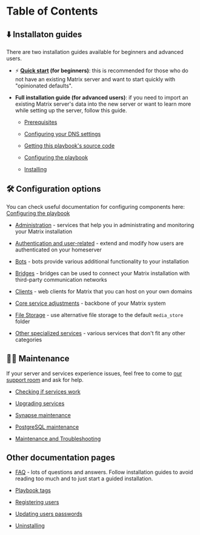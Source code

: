 # Table of Contents

## ⬇️ Installaton guides <!-- NOTE: the 🚀 emoji is used by "Getting started" on README.md -->

There are two installation guides available for beginners and advanced users.

- ⚡ **[Quick start](quick-start.md) (for beginners)**: this is recommended for those who do not have an existing Matrix server and want to start quickly with "opinionated defaults".

- **Full installation guide (for advanced users)**: if you need to import an existing Matrix server's data into the new server or want to learn more while setting up the server, follow this guide.

    - [Prerequisites](prerequisites.md)

    - [Configuring your DNS settings](configuring-dns.md)

    - [Getting this playbook's source code](getting-the-playbook.md)

    - [Configuring the playbook](configuring-playbook.md)

    - [Installing](installing.md)

## 🛠️ Configuration options

<!--
NOTE:
- Avoid putting the same anchor links as configuring-playbook.md lists under the "configuration options" section. Note that most of them are linked to "configure-playbook-*.md" and their titles start with "Setting up" (e.g. "Setting up Hydrogen").
-->

You can check useful documentation for configuring components here: [Configuring the playbook](configuring-playbook.md)

- [Administration](configuring-playbook.md#administration) -  services that help you in administrating and monitoring your Matrix installation

- [Authentication and user-related](configuring-playbook.md#authentication-and-user-related) - extend and modify how users are authenticated on your homeserver

- [Bots](configuring-playbook.md#bots) - bots provide various additional functionality to your installation

- [Bridges](configuring-playbook.md#bridging-other-networks) - bridges can be used to connect your Matrix installation with third-party communication networks

- [Clients](configuring-playbook.md#clients) - web clients for Matrix that you can host on your own domains

- [Core service adjustments](configuring-playbook.md#core-service-adjustments) - backbone of your Matrix system

- [File Storage](configuring-playbook.md#file-storage) - use alternative file storage to the default `media_store` folder

<!-- NOTE: sort list items above alphabetically -->

- [Other specialized services](configuring-playbook.md#other-specialized-services) - various services that don't fit any other categories

## 👨‍🔧 Maintenance

If your server and services experience issues, feel free to come to [our support room](https://matrix.to/#/#matrix-docker-ansible-deploy:devture.com) and ask for help.

- [Checking if services work](maintenance-checking-services.md)

- [Upgrading services](maintenance-upgrading-services.md)

- [Synapse maintenance](maintenance-synapse.md)

- [PostgreSQL maintenance](maintenance-postgres.md)

- [Maintenance and Troubleshooting](maintenance-and-troubleshooting.md)

## Other documentation pages <!-- NOTE: this header's title and the section below need optimization -->

- [FAQ](faq.md) - lots of questions and answers. Follow installation guides to avoid reading too much and to just start a guided installation.

- [Playbook tags](playbook-tags.md)

- [Registering users](registering-users.md)

- [Updating users passwords](updating-users-passwords.md)

- [Uninstalling](uninstalling.md)
